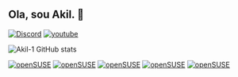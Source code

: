 ## Ola, sou Akil. 🖖
[![Discord](https://img.shields.io/badge/Discord-7289DA?style=for-the-badge&logo=discord&logoColor=white)](https://discord.gg/NYcvbVNTMh)
[![youtube]( 	https://img.shields.io/badge/YouTube-FF0000?style=for-the-badge&logo=youtube&logoColor=white)](https://www.youtube.com/@Akil337)

![Akil-1 GitHub stats](https://github-readme-stats.vercel.app/api?username=anuraghazra&show_icons=true&theme=radical)

[![openSUSE]( 	https://img.shields.io/badge/SUSE-0C322C?style=for-the-badge&logo=SUSE&logoColor=white)]()
[![openSUSE]()]()
[![openSUSE]()]()
[![openSUSE]()]()
[![openSUSE]()]()
